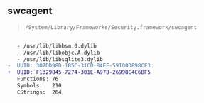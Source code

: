 ## swcagent

> `/System/Library/Frameworks/Security.framework/swcagent`

```diff

   - /usr/lib/libbsm.0.dylib
   - /usr/lib/libobjc.A.dylib
   - /usr/lib/libsqlite3.dylib
-  UUID: 307DD98D-185C-31CD-84EE-59100D898CF3
+  UUID: F1329845-7274-301E-A97B-26998C4C6BF5
   Functions: 76
   Symbols:   210
   CStrings:  264

```
